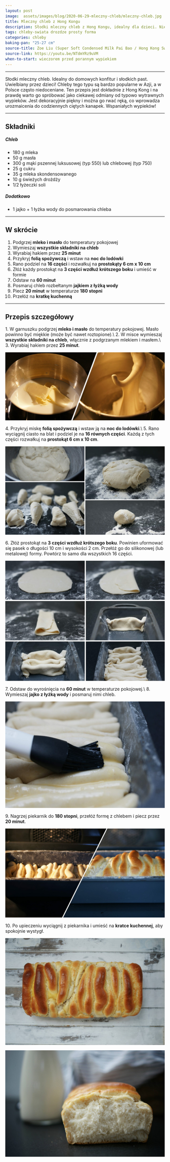 ```yaml
---
layout: post
image:  assets/images/blog/2020-06-29-mleczny-chleb/mleczny-chleb.jpg
title: Mleczny chleb z Hong Kongu
description: Słodki mleczny chleb z Hong Kongu, idealny dla dzieci. Niesłychanie smaczny! Przepis na bardzo pulchny, prawie lekki jak piórko mleczny chleb!
tags: chleby-swiata drozdze prosty forma
categories: chleby
baking-pan: "25-27 cm"
source-title: Zoe Liu (Super Soft Condensed Milk Pai Bao / Hong Kong Sweet Bread / Roti Sisir)
source-link: https://youtu.be/NTdmYRz9uVM
when-to-start: wieczorem przed porannym wypiekiem
---
```


-----

Słodki mleczny chleb. Idealny do domowych konfitur i słodkich past. Uwielbiany przez dzieci! Chleby tego typu są bardzo popularne w Azji, a w Polsce często niedoceniane. Ten przepis jest dokładnie z Hong Kong i na prawdę warto go spróbować jako ciekawej odmiany od typowo wytrawnych wypieków. Jest dekoracyjnie piękny i można go rwać ręką, co wprowadza urozmaicenia do codziennych ciętych kanapek. Wspaniałych wypieków!

-----

## Składniki

##### Chleb

* 180 g mleka
* 50 g masła
* 300 g mąki pszennej luksusowej (typ 550) lub chlebowej (typ 750)
* 25 g cukru
* 35 g mleka skondensowanego
* 10 g świeżych drożdży
* 1/2 łyżeczki soli

##### Dodatkowo

* 1 jajko + 1 łyżka wody do posmarowania chleba

-----

## W skrócie

1. Podgrzej **mleko i masło** do temperatury pokojowej
2. Wymieszaj **wszystkie składniki na chleb**
3. Wyrabiaj hakiem przez **25 minut**
4. Przykryj **folią spożywczą** i wstaw na **noc do lodówki**
5. Rano podziel na **16 części** i rozwałkuj na **prostokąty 6 cm x 10 cm**
6. Złóż każdy prostokąt na **3 części wzdłuż krótszego boku** i umieść w formie
7. Odstaw na **60 minut**
8. Posmaruj chleb rozbełtanym **jajkiem z łyżką wody**
9. Piecz **20 minut** w temperaturze **180 stopni**
10. Przełóż na **kratkę kuchenną**

-----

## Przepis szczegółowy

1\. W garnuszku podgrzej **mleko i masło** do temperatury pokojowej. Masło powinno być miękkie (może być nawet roztopione).\\
2\. W misce wymieszaj **wszystkie składniki na chleb**, włącznie z podgrzanym mlekiem i masłem.\\
3\. Wyrabiaj hakiem przez **25 minut**.

![Mleczny chleb z Hong Kongu - Mieszanie](/assets/images/blog/2020-06-29-mleczny-chleb/mleczny-chleb-mieszanie.jpg)

4\. Przykryj miskę **folią spożywczą** i wstaw ją na **noc do lodówki**.\\
5\. Rano wyciągnij ciasto na blat i podziel je na **16 równych części**. Każdą z tych części rozwałkuj na **prostokąt 6 cm x 10 cm**.

![Mleczny chleb z Hong Kongu - Kulki](/assets/images/blog/2020-06-29-mleczny-chleb/mleczny-chleb-kulki.jpg)

6\. Złóż prostokąt na **3 części wzdłuż krótszego boku**. Powinien uformować się pasek o długości 10 cm i wysokości 2 cm. Przełóż go do silikonowej (lub metalowej) formy. Powtórz to samo dla wszystkich 16 części.

![Mleczny chleb z Hong Kongu - Formowanie](/assets/images/blog/2020-06-29-mleczny-chleb/mleczny-chleb-formowanie.jpg)

7\. Odstaw do wyrośnięcia na **60 minut** w temperaturze pokojowej.\\
8\. Wymieszaj **jajko z łyżką wody** i posmaruj nimi chleb.

![Mleczny chleb z Hong Kongu - Smarowanie](/assets/images/blog/2020-06-29-mleczny-chleb/mleczny-chleb-smarowanie.jpg)

9\. Nagrzej piekarnik do **180 stopni**, przełóż formę z chlebem i piecz przez **20 minut**.

![Mleczny chleb z Hong Kongu - Pieczenie](/assets/images/blog/2020-06-29-mleczny-chleb/mleczny-chleb-pieczenie.jpg)

10\. Po upieczeniu wyciągnij z piekarnika i umieść na **kratce kuchennej**, aby spokojnie wystygł.

![Mleczny chleb z Hong Kongu](/assets/images/blog/2020-06-29-mleczny-chleb/mleczny-chleb-gotowy.jpg)

![Mleczny chleb z Hong Kongu](/assets/images/blog/2020-06-29-mleczny-chleb/mleczny-chleb-gotowy-drugi.jpg)
